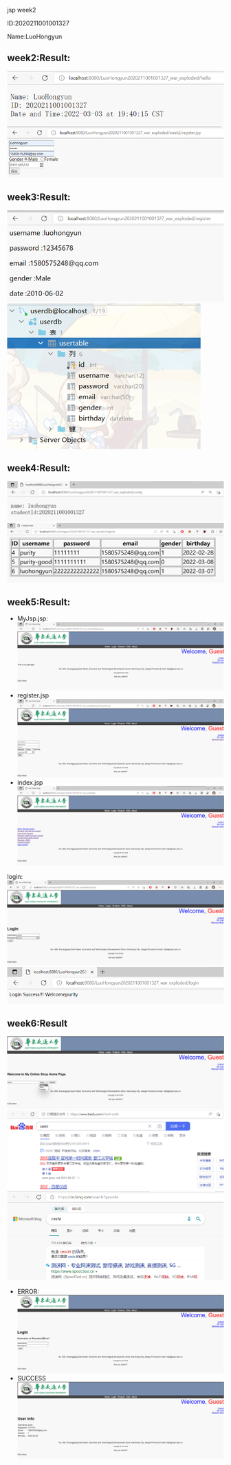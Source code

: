 jsp week2

ID:2020211001001327

Name:LuoHongyun

## week2:Result:
![img_1.png](img/img_1.png)
![img.png](img/img.png)

## week3:Result:
![img_2.png](img/img_2.png)
![img_3.png](img/img_3.png)

## week4:Result:
![img_4.png](img/img_4.png)
![img_5.png](img/img_5.png)

## week5:Result:
- MyJsp.jsp:
![img_6.png](img/img_6.png)
- register.jsp
![img_7.png](img/img_7.png)
- index.jsp
![img_8.png](img/img_8.png)

login:
![img_10.png](img/img_10.png)
![img_9.png](img/img_9.png)

## week6:Result
![img_11.png](img/img_11.png)
![img_12.png](img/img_12.png)
![img_13.png](img/img_13.png)
- ERROR:
  ![img_14.png](img/img_14.png)
- SUCCESS
  ![img_15.png](img/img_15.png)
